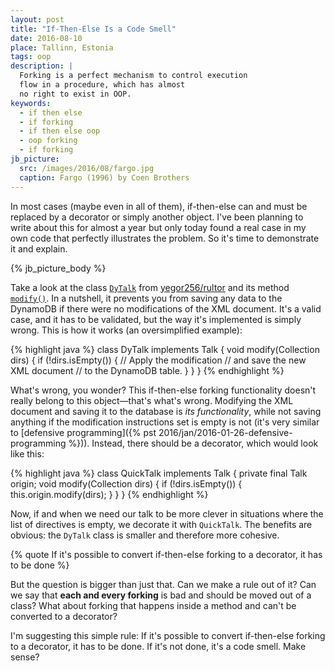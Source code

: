 ```yaml
---
layout: post
title: "If-Then-Else Is a Code Smell"
date: 2016-08-10
place: Tallinn, Estonia
tags: oop
description: |
  Forking is a perfect mechanism to control execution
  flow in a procedure, which has almost
  no right to exist in OOP.
keywords:
  - if then else
  - if forking
  - if then else oop
  - oop forking
  - if forking
jb_picture:
  src: /images/2016/08/fargo.jpg
  caption: Fargo (1996) by Coen Brothers
---
```


In most cases (maybe even in all of them), if-then-else can and must
be replaced by a decorator or simply another object.
I've been planning to write about this for almost a year but only today found
a real case in my own code that perfectly
illustrates the problem. So it's time to demonstrate it and explain.

<!--more-->

{% jb_picture_body %}

Take a look at the class
[`DyTalk`](https://github.com/yegor256/rultor/blob/1.61.9/src/main/java/com/rultor/dynamo/DyTalk.java)
from
[yegor256/rultor](https://github.com/yegor256/rultor)
and its method
[`modify()`](https://github.com/yegor256/rultor/blob/1.61.9/src/main/java/com/rultor/dynamo/DyTalk.java#L127-L169).
In a nutshell, it prevents you from saving any data to the DynamoDB if there were no
modifications of the XML document. It's a valid case, and it has to be
validated, but the way it's implemented is simply wrong. This is
how it works (an oversimplified example):

{% highlight java %}
class DyTalk implements Talk {
  void modify(Collection<Directive> dirs) {
    if (!dirs.isEmpty()) {
      // Apply the modification
      // and save the new XML document
      // to the DynamoDB table.
    }
  }
}
{% endhighlight %}

What's wrong, you wonder? This if-then-else forking functionality doesn't really belong
to this object&mdash;that's what's wrong. Modifying the XML document
and saving it to the database is _its functionality_, while
not saving anything if the modification instructions set is empty is not
(it's very similar to [defensive programming]({% pst 2016/jan/2016-01-26-defensive-programming %})).
Instead, there should be a decorator, which would look like this:

{% highlight java %}
class QuickTalk implements Talk {
  private final Talk origin;
  void modify(Collection<Directive> dirs) {
    if (!dirs.isEmpty()) {
      this.origin.modify(dirs);
    }
  }
}
{% endhighlight %}

Now, if and when we need our talk to be more clever in situations where
the list of directives is empty, we decorate it with `QuickTalk`.
The benefits are obvious: the `DyTalk` class is smaller and therefore
more cohesive.

{% quote If it's possible to convert if-then-else forking to a decorator, it has to be done %}

But the question is bigger than just that. Can we make a rule out of it? Can we say that
**each and every forking** is bad and should be moved out of a class? What about
forking that happens inside a method and can't be converted to a decorator?

I'm suggesting this simple rule: If it's possible to convert if-then-else forking
to a decorator, it has to be done. If it's not done, it's a code smell.
Make sense?
